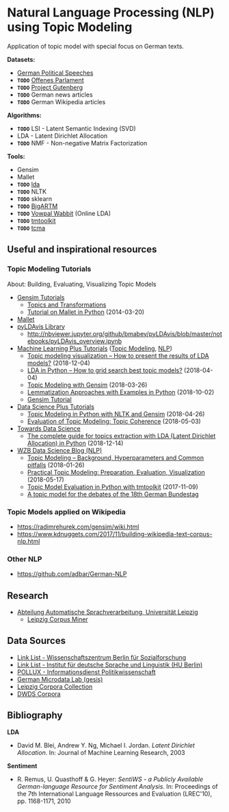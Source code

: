 # Natural Language Processing (NLP) using Topic Modeling

Application of topic model with special focus on German texts.

**Datasets:**

  * [German Political Speeches](http://purl.org/corpus/german-speeches)
  * **`TODO`** [Offenes Parlament](https://github.com/Datenschule/offenesparlament-data)
  * **`TODO`** [Project Gutenberg](https://www.gutenberg.org/)
  * **`TODO`** German news articles
  * **`TODO`** German Wikipedia articles

**Algorithms:**

  * **`TODO`** LSI - Latent Semantic Indexing (SVD)
  * LDA - Latent Dirichlet Allocation
  * **`TODO`** NMF - Non-negative Matrix Factorization

**Tools:**

  * Gensim
  * Mallet
  * **`TODO`** [lda](https://pythonhosted.org/lda/)
  * **`TODO`** NLTK
  * **`TODO`** sklearn
  * **`TODO`** [BigARTM](http://bigartm.org/)
  * **`TODO`** [Vowpal Wabbit](https://github.com/VowpalWabbit/vowpal_wabbit) (Online LDA)
  * **`TODO`** [tmtoolkit](https://github.com/WZBSocialScienceCenter/tmtoolkit)
  * **`TODO`** [tcma](http://ilcm.informatik.uni-leipzig.de/software/download/)

## Useful and inspirational resources

### Topic Modeling Tutorials

About: Building, Evaluating, Visualizing Topic Models

  * [Gensim Tutorials](https://radimrehurek.com/gensim/tutorial.html)
    * [Topics and Transformations](https://radimrehurek.com/gensim/tut2.html)
    * [Tutorial on Mallet in Python](https://rare-technologies.com/tutorial-on-mallet-in-python/) (2014-03-20)
  * [Mallet](http://mallet.cs.umass.edu/)
  * [pyLDAvis Library](https://github.com/bmabey/pyldavis)
    * http://nbviewer.jupyter.org/github/bmabey/pyLDAvis/blob/master/notebooks/pyLDAvis_overview.ipynb
  * [Machine Learning Plus Tutorials](https://www.machinelearningplus.com/blog/) ([Topic Modeling](https://www.machinelearningplus.com/tag/topic-modeling/), [NLP](https://www.machinelearningplus.com/tag/nlp/))
    * [Topic modeling visualization – How to present the results of LDA models?](https://www.machinelearningplus.com/nlp/topic-modeling-visualization-how-to-present-results-lda-models/) (2018-12-04)
    * [LDA in Python – How to grid search best topic models?](https://www.machinelearningplus.com/nlp/topic-modeling-python-sklearn-examples/) (2018-04-04)
    * [Topic Modeling with Gensim](https://www.machinelearningplus.com/nlp/topic-modeling-gensim-python/) (2018-03-26)
    * [Lemmatization Approaches with Examples in Python](https://www.machinelearningplus.com/nlp/lemmatization-examples-python/) (2018-10-02)
    * [Gensim Tutorial](https://www.machinelearningplus.com/nlp/gensim-tutorial/)
  * [Data Science Plus Tutorials](https://datascienceplus.com/)
    * [Topic Modeling in Python with NLTK and Gensim](https://datascienceplus.com/topic-modeling-in-python-with-nltk-and-gensim/) (2018-04-26)
    * [Evaluation of Topic Modeling: Topic Coherence](https://datascienceplus.com/evaluation-of-topic-modeling-topic-coherence/) (2018-05-03)
  * [Towards Data Science](https://towardsdatascience.com/)
    * [The complete guide for topics extraction with LDA (Latent Dirichlet Allocation) in Python](https://towardsdatascience.com/the-complete-guide-for-topics-extraction-with-lda-latent-dirichlet-allocation-in-python-4d0200d0be98) (2018-12-14)
  * [WZB Data Science Blog (NLP)](https://datascience.blog.wzb.eu/category/nlp/)
    * [Topic Modeling – Background, Hyperparameters and Common pitfalls](https://datascience.blog.wzb.eu/2018/01/26/slides-on-topic-modeling-background-hyperparameters-and-common-pitfalls/) (2018-01-26)
    * [Practical Topic Modeling: Preparation, Evaluation, Visualization](https://datascience.blog.wzb.eu/2018/05/17/slides-on-practical-topic-modeling-preparation-evaluation-visualization/) (2018-05-17)
    * [Topic Model Evaluation in Python with tmtoolkit](https://datascience.blog.wzb.eu/2017/11/09/topic-modeling-evaluation-in-python-with-tmtoolkit/) (2017-11-09)
    * [A topic model for the debates of the 18th German Bundestag](https://github.com/WZBSocialScienceCenter/tm_bundestag)

### Topic Models applied on Wikipedia

  * https://radimrehurek.com/gensim/wiki.html
  * https://www.kdnuggets.com/2017/11/building-wikipedia-text-corpus-nlp.html

### Other NLP

  * https://github.com/adbar/German-NLP

## Research

  * [Abteilung Automatische Sprachverarbeitung, Universität Leipzig](http://asv.informatik.uni-leipzig.de/)
    * [Leipzig Corpus Miner](http://lcm.informatik.uni-leipzig.de/)

## Data Sources

  * [Link List - Wissenschaftszentrum Berlin für Sozialforschung](https://wzb.eu/de/literatur-daten/suchen-finden/datenquellen)
  * [Link List - Institut für deutsche Sprache und Linguistik (HU Berlin)](https://www.linguistik.hu-berlin.de/de/institut/professuren/korpuslinguistik/links/korpora_links)
  * [POLLUX - Informationsdienst Politikwissenschaft](https://www.pollux-fid.de/)
  * [German Microdata Lab (gesis)](https://www.gesis.org/institut/forschungsdatenzentren/fdz-german-microdata-lab/)
  * [Leipzig Corpora Collection](https://wortschatz.uni-leipzig.de/en/download)
  * [DWDS Corpora](https://www.dwds.de/d/korpora)

## Bibliography

**LDA**

  * David M. Blei, Andrew Y. Ng, Michael I. Jordan. *Latent Dirichlet Allocation*. In: Journal of Machine Learning Research, 2003

**Sentiment**

  * R. Remus, U. Quasthoff & G. Heyer: *SentiWS - a Publicly Available German-language Resource for Sentiment Analysis*. In: Proceedings of the 7th International Language Ressources and Evaluation (LREC'10), pp. 1168-1171, 2010
